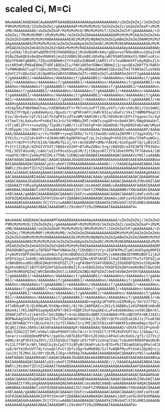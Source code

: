 # scaled Ci, M=Ci

    WAoAAAACAAQDAAACAwAAAAMTAAAABQAAAA4AAAApAAAAAAAAAAA/uZmZmZmZmj/JmZmZmZma
    P9MzMzMzMzQ/2ZmZmZmZmj/gAAAAAAAAP+MzMzMzMzQ/5mZmZmZmZz/pmZmZmZmaP+zMzMzM
    zM0/8AAAAAAAAD/xmZmZmZmaP/MzMzMzMzQ/9MzMzMzMzT/2ZmZmZmZnP/gAAAAAAAA/+ZmZ
    mZmZmj/7MzMzMzM0P/zMzMzMzM0//mZmZmZmZ0AAAAAAAAAAQADMzMzMzM1AAZmZmZmZmkAC
    ZmZmZmZnQAMzMzMzMzRABAAAAAAAAEAEzMzMzMzNQAWZmZmZmZpABmZmZmZmZ0AHMzMzMzM0
    QAgAAAAAAABACMzMzMzMzUAJmZmZmZmaQApmZmZmZmdACzMzMzMzNEAMAAAAAAAAQAzMzMzM
    zM1ADZmZmZmZmkAOZmZmZmZnQA8zMzMzMzRAEAAAAAAAAAAAAA4AAAApAAAAAAAAAABANAyu
    0zjw50A/lRzdcWYwQEMbtP83YWdARQQoIjRnbUBGHR+kHo/gQEa+veTN9odARxu1QXaZ+UBH
    US8pZOwAQEdv8eQEwVRAR4GjmsQ1UUBHi9ExkBEiQEeRq/wN795AR5UKHxh3/0BHlvoKivxr
    QEeYF04NfgNAR5i7ZQzoUEBHmRnIYYYoQEeZUBOmRjhAR5lvTs7xw0BHmYFFy8yRQEeZi5s7
    ostAR5mRjPH8aEBHmZT4RFiBQEeZlu/FWV1AR5mYEWWvC0BHmZi3/xpsQEeZmRfT9/RAR5mZ
    TvPNMUBHmZluqTtlQEeZmYDmjZNAR5mZi2RydEBHmZmRbW5lQEeZmZTmI7FAR5mZluVX8kBH
    mZmYC2YvQEeZmZi0i9pAR5mZmRXX50BHmZmZTc+OQEeZmZluASBAR5mZmYCF2gAAAA4AAAAp
    f/gAAAAAB6J/+AAAAAAHon/4AAAAAAeif/gAAAAAB6J/+AAAAAAHon/4AAAAAAeif/gAAAAA
    B6J/+AAAAAAHon/4AAAAAAeif/gAAAAAB6J/+AAAAAAHon/4AAAAAAeif/gAAAAAB6J/+AAA
    AAAHon/4AAAAAAeif/gAAAAAB6J/+AAAAAAHon/4AAAAAAeif/gAAAAAB6J/+AAAAAAHon/4
    AAAAAAeif/gAAAAAB6J/+AAAAAAHon/4AAAAAAeif/gAAAAAB6J/+AAAAAAHon/4AAAAAAei
    f/gAAAAAB6J/+AAAAAAHon/4AAAAAAeif/gAAAAAB6J/+AAAAAAHon/4AAAAAAeif/gAAAAA
    B6J/+AAAAAAHon/4AAAAAAeif/gAAAAAB6J/+AAAAAAHon/4AAAAAAeif/gAAAAAB6J/+AAA
    AAAHogAAAA4AAAApAAAAAAAAAAAAAAAAAAAAAAAAAAAAAAAAAAAAAAAAAAAAAAAAAAAAAD8k
    nXtAp5AiP4N49AmChas/nXENXbNzKT+rfK7vUcovP7T28LyVXfc/vKrvh8s9Uj/CUvSmW12q
    P8Zk27PrQpE/yoKA9eHynz/OpudzrtrqP9FnmFFiVwM/03za/oEwFz/VksI7dWM6P9epCCFA
    Eiw/2b+EekrrpT/b1iAlfhJqP93szdToxWM/4AHC8K+z7D/hDSHx9n1EP+IYgqoov7o/4yPk
    XtTmeT/kL0aku9v+P+U6qT4s3rU/5kYMB6uZMT/nUW7szopDP+hc0eHX30Y/6Wg04AaUnT/q
    c5fjeBlZP+t++unwVOg/7Ipd8iYyWD/tlcD7XGYgP+6hJAUmDU0/76yHD0SFmD/wW/UMyePf
    P/DhppH/jSc/8WdYFz1IwwAAAA4AAAApP/AAAAAAAAA/8AAAAAAAAD/wAAAAAAAAP/AAAAAA
    AAA/8AAAAAAAAD/v/rYu789BP++yeq53ERU/7xfSJImoUD/uU83aZNYMP+173gyhdSQ/7Jwi
    EYXi5z/ru1Zi6+6XP+rdJ84HcNM/6gOKPAYwpT/pL3s2xQwgP+hhb19jd9o/55mPuyWGnj/m
    19vtYrWJP+YcPUl61S0/5WaRbfbi1j/ktrAnSEUKP+QMbrFAkXE/42ehgaXFlD/iyB1CKZrf
    P+Itt1ZiByE/4ZhGIVYVdT/hB6EnVd2KP+B7oRwZOBo/3+g/zBQVOD/e4fE3WTE7P93kDvvL
    fhE/3O5T4UunNj/cAHzloSInP9saSSuy6JM/2jt56qvnRT/ZY9JdUetRP9iTF7G0ek4/18kQ
    +UaAYD/XBYcZa4AyP9ZIRLx7THA/1ZEWQzw8nQAABAIAAAABAAQACQAAAAVuYW1lcwAAABAA
    AAAFAAQACQAAAAR0aW1lAAQACQAAAAJDaQAEAAkAAAABRAAEAAkAAAABSAAEAAkAAAABUwAA
    BAIAAAABAAQACQAAAAlyb3cubmFtZXMAAAANAAAAAoAAAAD////XAAAEAgAAAAEABAAJAAAA
    DWRlc29sdmVfZGlhZ24AAAITAAAABQAAAA0AAAACAAAAKQAAAAQAAAANAAAAFQAAAAAAAAGR
    AAAJaIAAAACAAAAAgAAAAIAAAACAAAAAgAAAAIAAAACAAAAAgAAAAAAAAACAAAAAgAAAAIAA
    AACAAAAAAAAABIAAAACAAAAAgAAAAAAAABMAAAACAAAA/gAAABAAAAAEAAQACQAAAAR0aW1l
    AAQACQAAAAJDaQAEAAkAAAABRAAEAAkAAAABSAAAABAAAAACAAQACQAAAAdkZVNvbHZlAAQA
    CQAAAAZtYXRyaXgAAAAQAAAAAQAEAAkAAAACcmsAAAQCAAAB/wAAABAAAAAFAAQACQAAAANk
    aW0ABAAJAAAABmlzdGF0ZQAEAAkAAAAIZGltbmFtZXMABAAJAAAABWNsYXNzAAQACQAAAAR0
    eXBlAAAA/gAABAIAAAABAAQACQAAAAVjbGFzcwAAABAAAAACAAQACQAAAA5jdmFzaV9zaW11
    bGF0ZQAEAAkAAAAKZGF0YS5mcmFtZQAABAIAAAABAAQACQAAAAxjdmFzaV9zdGF0dXMAAAAQ
    AAAAAQAEAAkAAAAHc3VjY2VzcwAABAIAAAABAAQACQAAAA5kZXNvbHZlX291dHB1dAAAABAA
    AAAAAAAEAgAAAAEABAAJAAAADWRlc29sdmVfY29uZHMAAAATAAAAAAAAAP4=

---

    WAoAAAACAAQDAAACAwAAAAMTAAAABQAAAA4AAAApAAAAAAAAAAA/uZmZmZmZmj/JmZmZmZma
    P9MzMzMzMzQ/2ZmZmZmZmj/gAAAAAAAAP+MzMzMzMzQ/5mZmZmZmZz/pmZmZmZmaP+zMzMzM
    zM0/8AAAAAAAAD/xmZmZmZmaP/MzMzMzMzQ/9MzMzMzMzT/2ZmZmZmZnP/gAAAAAAAA/+ZmZ
    mZmZmj/7MzMzMzM0P/zMzMzMzM0//mZmZmZmZ0AAAAAAAAAAQADMzMzMzM1AAZmZmZmZmkAC
    ZmZmZmZnQAMzMzMzMzRABAAAAAAAAEAEzMzMzMzNQAWZmZmZmZpABmZmZmZmZ0AHMzMzMzM0
    QAgAAAAAAABACMzMzMzMzUAJmZmZmZmaQApmZmZmZmdACzMzMzMzNEAMAAAAAAAAQAzMzMzM
    zM1ADZmZmZmZmkAOZmZmZmZnQA8zMzMzMzRAEAAAAAAAAAAAAA4AAAApAAAAAAAAAABAQRN6
    3R4OQkBK5gym6Cy7QFBGPfNmfUNAUeZAjfIOU0BS1YzYy+2EQFNfMxZlp6lAU65g4g9RPEBT
    2+yBoM1VQFP2H199ipxAVAUxTqlHcUBUDdx5ZhdEQFQS2PyjvARAVBW3Q7RMKUBUF12jA2P/
    QFQYUJgsCJxAVBjcWVGAbkBUGSy9GqdnQFQZWvsKXFhAVBl1lHoEI0BUGYThaTxTQFQZja6E
    JcNAVBmSvo0DcUBUGZWoDtHhQFQZl1TjvgFAVBmYS5AYVEBUGZjZdGODQFQZmSsS58pAVBmZ
    WgXhvkBUGZl1B3TCQFQZmYSQSwVAVBmZjX/a+EBUGZmSo7XkQFQZmZWYnmdAVBmZl0wCOkBU
    GZmYRnRRQFQZmZjWhCBAVBmZmSliLkBUGZmZWQz4QFQZmZl0eEVAVBmZmYQ97QAAAA4AAAAp
    f/gAAAAAB6J/+AAAAAAHon/4AAAAAAeif/gAAAAAB6J/+AAAAAAHon/4AAAAAAeif/gAAAAA
    B6J/+AAAAAAHon/4AAAAAAeif/gAAAAAB6J/+AAAAAAHon/4AAAAAAeif/gAAAAAB6J/+AAA
    AAAHon/4AAAAAAeif/gAAAAAB6J/+AAAAAAHon/4AAAAAAeif/gAAAAAB6J/+AAAAAAHon/4
    AAAAAAeif/gAAAAAB6J/+AAAAAAHon/4AAAAAAeif/gAAAAAB6J/+AAAAAAHon/4AAAAAAei
    f/gAAAAAB6J/+AAAAAAHon/4AAAAAAeif/gAAAAAB6J/+AAAAAAHon/4AAAAAAeif/gAAAAA
    B6J/+AAAAAAHon/4AAAAAAeif/gAAAAAB6J/+AAAAAAHon/4AAAAAAeif/gAAAAAB6J/+AAA
    AAAHogAAAA4AAAApAAAAAAAAAAAAAAAAAAAAAD+egGkp1KTmP8ioQ1MVByo/3GrVJ7792j/n
    4flHDOuHP/E/Qj6RKwM/9tKNpx9U6j/8jY0c2ARPQAEvsZO1z5JABB8uIzKSP0AHEnH0uRE8
    QAoH4il7KSJADP6Sag4p6EAP9frDk3+XQBF25oFXaqdAEvLuFedo60AUbwcveV8CQBXrKlzq
    2D9AF2dTVlv2jkAY43+lbdjDQBpfrd+GL8BAG9vdNBFJ2kAdWA0rFMxzQB7UPX+NKJJAICg3
    BOPNwkAg5k9ZdydJQCGkZ7bvTVZAImKAGYUdUkAjIJh/DEYcQCPesOZExkZAJJzJTnaK30Al
    WuG3N7HAQCYY+iBLUuFAJtcSiY5lX0AnlSry7MIjQChTQ1xa0Y9AKRFbxdHom0Apz3QvTjFY
    QCqNjJjNdvJAK0ulAk50hAAAAA4AAAApP/AAAAAAAAA/8AAAAAAAAD/vD5Xkf551P+pkn0f8
    g8U/5IbG2ZlTHT/eV6wlzQkeP9XHYlUhn7A/zr3rVt02CT/FfM19SPVGP73e/J/6Aqw/tLI9
    tm+erz+soEbQOmoMP6PGr/ppH3o/m07GIKVf9D+S2OJmUu14P4oCuKcKeUs/gfI/J27Vsj94
    w0NG/4rqP3EVX3aZ9Yc/Z5IhQSQuCT9gQriE5rTVP1ZvXnq7ZaU/TvQuHdtR0D9FWoUDnRvM
    Pz12Lff9Plk/NFL74kQlbj8sCpG7Y3i8PyNYJKm0YsA/GrB7G+Pb1T8SaWSGKUy8PwlnE1BD
    +p8/AYYm1RvUVT74LYznwqhlPvCt3bfxJQg+5wMkB9D/Sz7fwAQNfMyvPtXnHi2Dp9Q+zjgm
    JxojOj7E2MnL1G/6PrzDLMLIJ6g+s9d94pJXAwAABAIAAAABAAQACQAAAAVuYW1lcwAAABAA
    AAAFAAQACQAAAAR0aW1lAAQACQAAAAJDaQAEAAkAAAABRAAEAAkAAAABSAAEAAkAAAABUwAA
    BAIAAAABAAQACQAAAAlyb3cubmFtZXMAAAANAAAAAoAAAAD////XAAAEAgAAAAEABAAJAAAA
    DWRlc29sdmVfZGlhZ24AAAITAAAABQAAAA0AAAACAAAAKQAAAAQAAAANAAAAFQAAAAAAAAGR
    AAAJaIAAAACAAAAAgAAAAIAAAACAAAAAgAAAAIAAAACAAAAAgAAAAAAAAACAAAAAgAAAAIAA
    AACAAAAAAAAABIAAAACAAAAAgAAAAAAAABMAAAACAAAA/gAAABAAAAAEAAQACQAAAAR0aW1l
    AAQACQAAAAJDaQAEAAkAAAABRAAEAAkAAAABSAAAABAAAAACAAQACQAAAAdkZVNvbHZlAAQA
    CQAAAAZtYXRyaXgAAAAQAAAAAQAEAAkAAAACcmsAAAQCAAAB/wAAABAAAAAFAAQACQAAAANk
    aW0ABAAJAAAABmlzdGF0ZQAEAAkAAAAIZGltbmFtZXMABAAJAAAABWNsYXNzAAQACQAAAAR0
    eXBlAAAA/gAABAIAAAABAAQACQAAAAVjbGFzcwAAABAAAAACAAQACQAAAA5jdmFzaV9zaW11
    bGF0ZQAEAAkAAAAKZGF0YS5mcmFtZQAABAIAAAABAAQACQAAAAxjdmFzaV9zdGF0dXMAAAAQ
    AAAAAQAEAAkAAAAHc3VjY2VzcwAABAIAAAABAAQACQAAAA5kZXNvbHZlX291dHB1dAAAABAA
    AAAAAAAEAgAAAAEABAAJAAAADWRlc29sdmVfY29uZHMAAAATAAAAAAAAAP4=


